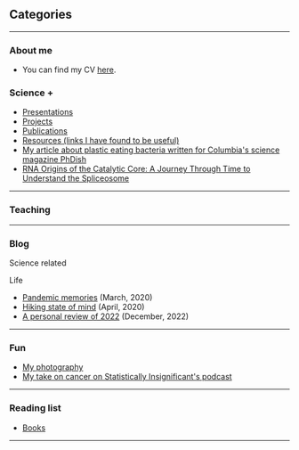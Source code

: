 ## Categories

---

### About me 
- You can find my CV [here](https://drive.google.com/file/d/1gIrJ4beW_pfd69vZmEHowDRdlwtu0oY9/view?usp=sharing).


### Science +

- [Presentations](Presentations.md)
- [Projects](Projects.md)
- [Publications](https://scholar.google.ca/citations?hl=en&user=q5Hzub8AAAAJ&view_op=list_works&gmla=AJsN-F7Ww91657WqQMFZkjErV-KoSTYNNChzOplXUi3FDtmZyf7dQ1ibSJ5NFxzzaXRYHr9iwfBH_eTovv9vnjfDvyCWcn0-Z97ViwNRuGLV8NsNWtAVHtI)
- [Resources (links I have found to be useful)](https://github.com/karini925/computational_intro/blob/main/resources.md)
- [My article about plastic eating bacteria written for Columbia's science magazine PhDish](http://www.phdish.com/blog/the-evolving-future-of-plastic-waste-1)
- [RNA Origins of the Catalytic Core: A Journey Through Time to Understand the Spliceosome](RNA_paper.md)

---

### Teaching 

---

### Blog 
Science related
<!-- 
- [From Linear Regression to Variational Inference](https://dramatic-napkin-b57.notion.site/Variational-inference-tutorial-03d7220759f14627989a8f7b8ad1b0ec) (Feb, 2024)
-->

Life 
- [Pandemic memories](https://medium.com/@lostanonym/life-as-we-knew-it-140a4c68d58a) (March, 2020)
- [Hiking state of mind](https://medium.com/@lostanonym/hiking-state-of-mind-59e13046ba4f?sk=6933c933f6402e42ad9d8f209abc7d13) (April, 2020)
- [A personal review of 2022](https://medium.com/@lostanonym/a-personal-review-of-2022-65c4dea2529f) (December, 2022)

---

### Fun 

- [My photography](photography.md)
- [My take on cancer on Statistically Insignificant's podcast](https://bioeconometrician.github.io/sipod_karin/) 

---

### Reading list 

- [Books](https://www.goodreads.com/user/show/128238315-karina-isaev)

---
